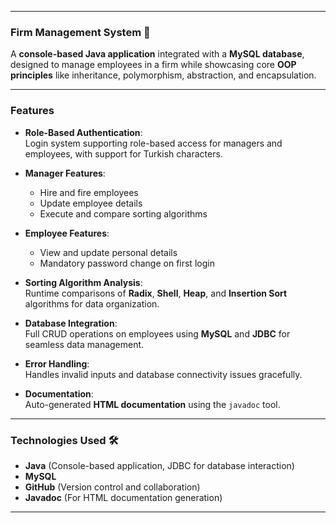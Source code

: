 
---

### Firm Management System 💼  

A **console-based Java application** integrated with a **MySQL database**, designed to manage employees in a firm while showcasing core **OOP principles** like inheritance, polymorphism, abstraction, and encapsulation.

---

### Features  
- **Role-Based Authentication**:  
  Login system supporting role-based access for managers and employees, with support for Turkish characters.  

- **Manager Features**:  
  - Hire and fire employees  
  - Update employee details  
  - Execute and compare sorting algorithms  

- **Employee Features**:  
  - View and update personal details  
  - Mandatory password change on first login  

- **Sorting Algorithm Analysis**:  
  Runtime comparisons of **Radix**, **Shell**, **Heap**, and **Insertion Sort** algorithms for data organization.  

- **Database Integration**:  
  Full CRUD operations on employees using **MySQL** and **JDBC** for seamless data management.  

- **Error Handling**:  
  Handles invalid inputs and database connectivity issues gracefully.  

- **Documentation**:  
  Auto-generated **HTML documentation** using the `javadoc` tool.  

---

### Technologies Used 🛠️  
- **Java** (Console-based application, JDBC for database interaction)  
- **MySQL**  
- **GitHub** (Version control and collaboration)  
- **Javadoc** (For HTML documentation generation)  

---
